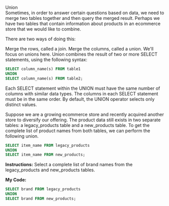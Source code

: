 Union<br>
Sometimes, in order to answer certain questions based on data, we need to merge two tables together and then query the merged result. Perhaps we have two tables that contain information about products in an ecommerce store that we would like to combine.

There are two ways of doing this:

Merge the rows, called a join.
Merge the columns, called a union.
We'll focus on unions here. Union combines the result of two or more SELECT statements, using the following syntax:
```sql
SELECT column_name(s) FROM table1
UNION
SELECT column_name(s) FROM table2;
```
Each SELECT statement within the UNION must have the same number of columns with similar data types. The columns in each SELECT statement must be in the same order. By default, the UNION operator selects only distinct values.

Suppose we are a growing ecommerce store and recently acquired another store to diversify our offering. The product data still exists in two separate tables: a legacy_products table and a new_products table. To get the complete list of product names from both tables, we can perform the following union.
```sql
SELECT item_name FROM legacy_products
UNION 
SELECT item_name FROM new_products;
```

**Instructions:**
Select a complete list of brand names from the legacy_products and new_products tables.

**My Code:**
```sql
SELECT brand FROM legacy_products
UNION 
SELECT brand FROM new_products;
```

